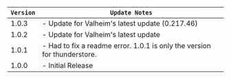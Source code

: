 | `Version` | `Update Notes`                                                           |
|-----------|--------------------------------------------------------------------------|
| 1.0.3     | - Update for Valheim's latest update (0.217.46)                          |
| 1.0.2     | - Update for Valheim's latest update                                     |
| 1.0.1     | - Had to fix a readme error. 1.0.1 is only the version for thunderstore. |
| 1.0.0     | - Initial Release                                                        |